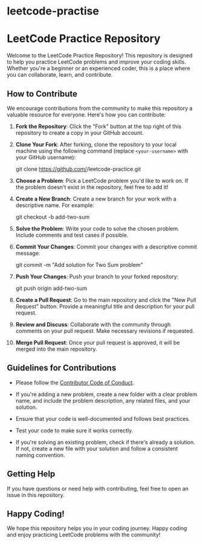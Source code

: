 # leetcode-practise	
# LeetCode Practice Repository

Welcome to the LeetCode Practice Repository! This repository is designed to help you practice LeetCode problems and improve your coding skills. Whether you're a beginner or an experienced coder, this is a place where you can collaborate, learn, and contribute.

## How to Contribute

We encourage contributions from the community to make this repository a valuable resource for everyone. Here's how you can contribute:

1. **Fork the Repository**: Click the "Fork" button at the top right of this repository to create a copy in your GitHub account.

2. **Clone Your Fork**: After forking, clone the repository to your local machine using the following command (replace `<your-username>` with your GitHub username):


   git clone https://github.com/<your-username>/leetcode-practice.git


3. **Choose a Problem**: Pick a LeetCode problem you'd like to work on. If the problem doesn't exist in the repository, feel free to add it!

4. **Create a New Branch**: Create a new branch for your work with a descriptive name. For example:


   git checkout -b add-two-sum


5. **Solve the Problem**: Write your code to solve the chosen problem. Include comments and test cases if possible.

6. **Commit Your Changes**: Commit your changes with a descriptive commit message:


   git commit -m "Add solution for Two Sum problem"


7. **Push Your Changes**: Push your branch to your forked repository:


   git push origin add-two-sum


8. **Create a Pull Request**: Go to the main repository and click the "New Pull Request" button. Provide a meaningful title and description for your pull request.

9. **Review and Discuss**: Collaborate with the community through comments on your pull request. Make necessary revisions if requested.

10. **Merge Pull Request**: Once your pull request is approved, it will be merged into the main repository.

## Guidelines for Contributions

- Please follow the [Contributor Code of Conduct](CODE_OF_CONDUCT.md).

- If you're adding a new problem, create a new folder with a clear problem name, and include the problem description, any related files, and your solution.

- Ensure that your code is well-documented and follows best practices.

- Test your code to make sure it works correctly.

- If you're solving an existing problem, check if there's already a solution. If not, create a new file with your solution and follow a consistent naming convention.

## Getting Help

If you have questions or need help with contributing, feel free to open an issue in this repository.

## Happy Coding!

We hope this repository helps you in your coding journey. Happy coding and enjoy practicing LeetCode problems with the community!
